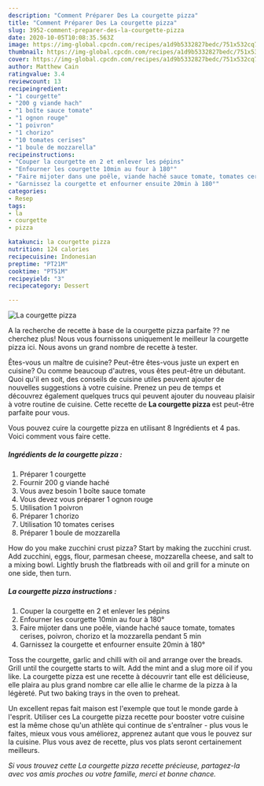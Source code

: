 ```yaml
---
description: "Comment Préparer Des La courgette pizza"
title: "Comment Préparer Des La courgette pizza"
slug: 3952-comment-preparer-des-la-courgette-pizza
date: 2020-10-05T10:08:35.563Z
image: https://img-global.cpcdn.com/recipes/a1d9b5332827bedc/751x532cq70/la-courgette-pizza-photo-principale-de-la-recette.jpg
thumbnail: https://img-global.cpcdn.com/recipes/a1d9b5332827bedc/751x532cq70/la-courgette-pizza-photo-principale-de-la-recette.jpg
cover: https://img-global.cpcdn.com/recipes/a1d9b5332827bedc/751x532cq70/la-courgette-pizza-photo-principale-de-la-recette.jpg
author: Matthew Cain
ratingvalue: 3.4
reviewcount: 13
recipeingredient:
- "1 courgette"
- "200 g viande hach"
- "1 boîte sauce tomate"
- "1 ognon rouge"
- "1 poivron"
- "1 chorizo"
- "10 tomates cerises"
- "1 boule de mozzarella"
recipeinstructions:
- "Couper la courgette en 2 et enlever les pépins"
- "Enfourner les courgette 10min au four à 180°"
- "Faire mijoter dans une poêle, viande haché sauce tomate, tomates cerises, poivron, chorizo et la mozzarella pendant 5 min"
- "Garnissez la courgette et enfourner ensuite 20min à 180°"
categories:
- Resep
tags:
- la
- courgette
- pizza

katakunci: la courgette pizza 
nutrition: 124 calories
recipecuisine: Indonesian
preptime: "PT21M"
cooktime: "PT51M"
recipeyield: "3"
recipecategory: Dessert

---
```



![La courgette pizza](https://img-global.cpcdn.com/recipes/a1d9b5332827bedc/751x532cq70/la-courgette-pizza-photo-principale-de-la-recette.jpg)

A la recherche de recette à base de la courgette pizza parfaite ?? ne cherchez plus! Nous vous fournissons uniquement le meilleur la courgette pizza ici. Nous avons un grand nombre de recette à tester.

Êtes-vous un maître de cuisine? Peut-être êtes-vous juste un expert en cuisine? Ou comme beaucoup d'autres, vous êtes peut-être un débutant. Quoi qu'il en soit, des conseils de cuisine utiles peuvent ajouter de nouvelles suggestions à votre cuisine. Prenez un peu de temps et découvrez également quelques trucs qui peuvent ajouter du nouveau plaisir à votre routine de cuisine. Cette recette de <strong> La courgette pizza </strong> est peut-être parfaite pour vous.

<!--inarticleads1-->

Vous pouvez cuire la courgette pizza en utilisant 8 Ingrédients et 4 pas. Voici comment vous faire cette.

##### Ingrédients de la courgette pizza :

1. Préparer 1 courgette
1. Fournir 200 g viande haché
1. Vous avez besoin 1 boîte sauce tomate
1. Vous devez vous préparer 1 ognon rouge
1. Utilisation 1 poivron
1. Préparer 1 chorizo
1. Utilisation 10 tomates cerises
1. Préparer 1 boule de mozzarella


How do you make zucchini crust pizza? Start by making the zucchini crust. Add zucchini, eggs, flour, parmesan cheese, mozzarella cheese, and salt to a mixing bowl. Lightly brush the flatbreads with oil and grill for a minute on one side, then turn. 

<!--inarticleads2-->

##### La courgette pizza instructions :

1. Couper la courgette en 2 et enlever les pépins
1. Enfourner les courgette 10min au four à 180°
1. Faire mijoter dans une poêle, viande haché sauce tomate, tomates cerises, poivron, chorizo et la mozzarella pendant 5 min
1. Garnissez la courgette et enfourner ensuite 20min à 180°


Toss the courgette, garlic and chilli with oil and arrange over the breads. Grill until the courgette starts to wilt. Add the mint and a slug more oil if you like. La courgette pizza est une recette à découvrir tant elle est délicieuse, elle plaira au plus grand nombre car elle allie le charme de la pizza à la légèreté. Put two baking trays in the oven to preheat. 

<!--inarticleads1-->

<p>
Un excellent repas fait maison est l'exemple que tout le monde garde à l'esprit. Utiliser ces La courgette pizza recette pour booster votre cuisine est la même chose qu'un athlète qui continue de s'entraîner - plus vous le faites, mieux vous vous améliorez, apprenez autant que vous le pouvez sur la cuisine. Plus vous avez de recette, plus vos plats seront certainement meilleurs.
</p>

<p>
<i>Si vous trouvez cette La courgette pizza recette précieuse, partagez-la avec vos amis proches ou votre famille, merci et bonne chance.</i>
</p>
